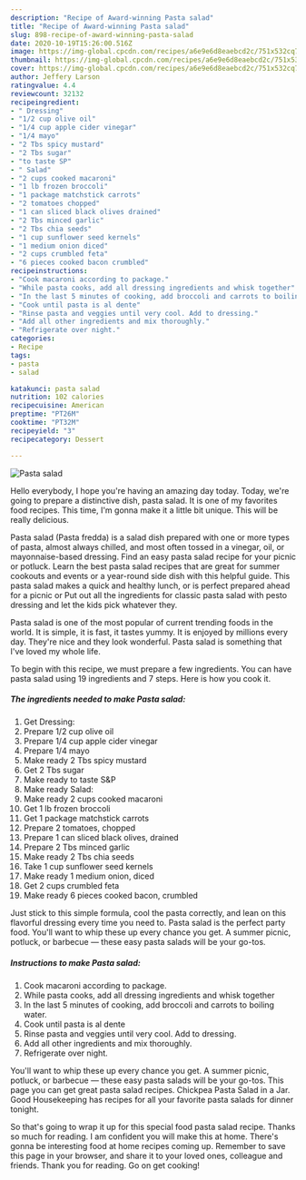 ```yaml
---
description: "Recipe of Award-winning Pasta salad"
title: "Recipe of Award-winning Pasta salad"
slug: 898-recipe-of-award-winning-pasta-salad
date: 2020-10-19T15:26:00.516Z
image: https://img-global.cpcdn.com/recipes/a6e9e6d8eaebcd2c/751x532cq70/pasta-salad-recipe-main-photo.jpg
thumbnail: https://img-global.cpcdn.com/recipes/a6e9e6d8eaebcd2c/751x532cq70/pasta-salad-recipe-main-photo.jpg
cover: https://img-global.cpcdn.com/recipes/a6e9e6d8eaebcd2c/751x532cq70/pasta-salad-recipe-main-photo.jpg
author: Jeffery Larson
ratingvalue: 4.4
reviewcount: 32132
recipeingredient:
- " Dressing"
- "1/2 cup olive oil"
- "1/4 cup apple cider vinegar"
- "1/4 mayo"
- "2 Tbs spicy mustard"
- "2 Tbs sugar"
- "to taste SP"
- " Salad"
- "2 cups cooked macaroni"
- "1 lb frozen broccoli"
- "1 package matchstick carrots"
- "2 tomatoes chopped"
- "1 can sliced black olives drained"
- "2 Tbs minced garlic"
- "2 Tbs chia seeds"
- "1 cup sunflower seed kernels"
- "1 medium onion diced"
- "2 cups crumbled feta"
- "6 pieces cooked bacon crumbled"
recipeinstructions:
- "Cook macaroni according to package."
- "While pasta cooks, add all dressing ingredients and whisk together"
- "In the last 5 minutes of cooking, add broccoli and carrots to boiling water."
- "Cook until pasta is al dente"
- "Rinse pasta and veggies until very cool. Add to dressing."
- "Add all other ingredients and mix thoroughly."
- "Refrigerate over night."
categories:
- Recipe
tags:
- pasta
- salad

katakunci: pasta salad 
nutrition: 102 calories
recipecuisine: American
preptime: "PT26M"
cooktime: "PT32M"
recipeyield: "3"
recipecategory: Dessert

---
```



![Pasta salad](https://img-global.cpcdn.com/recipes/a6e9e6d8eaebcd2c/751x532cq70/pasta-salad-recipe-main-photo.jpg)

Hello everybody, I hope you're having an amazing day today. Today, we're going to prepare a distinctive dish, pasta salad. It is one of my favorites food recipes. This time, I'm gonna make it a little bit unique. This will be really delicious.

Pasta salad (Pasta fredda) is a salad dish prepared with one or more types of pasta, almost always chilled, and most often tossed in a vinegar, oil, or mayonnaise-based dressing. Find an easy pasta salad recipe for your picnic or potluck. Learn the best pasta salad recipes that are great for summer cookouts and events or a year-round side dish with this helpful guide. This pasta salad makes a quick and healthy lunch, or is perfect prepared ahead for a picnic or Put out all the ingredients for classic pasta salad with pesto dressing and let the kids pick whatever they.

Pasta salad is one of the most popular of current trending foods in the world. It is simple, it is fast, it tastes yummy. It is enjoyed by millions every day. They're nice and they look wonderful. Pasta salad is something that I've loved my whole life.


To begin with this recipe, we must prepare a few ingredients. You can have pasta salad using 19 ingredients and 7 steps. Here is how you cook it.

<!--inarticleads1-->

##### The ingredients needed to make Pasta salad:

1. Get  Dressing:
1. Prepare 1/2 cup olive oil
1. Prepare 1/4 cup apple cider vinegar
1. Prepare 1/4 mayo
1. Make ready 2 Tbs spicy mustard
1. Get 2 Tbs sugar
1. Make ready to taste S&amp;P
1. Make ready  Salad:
1. Make ready 2 cups cooked macaroni
1. Get 1 lb frozen broccoli
1. Get 1 package matchstick carrots
1. Prepare 2 tomatoes, chopped
1. Prepare 1 can sliced black olives, drained
1. Prepare 2 Tbs minced garlic
1. Make ready 2 Tbs chia seeds
1. Take 1 cup sunflower seed kernels
1. Make ready 1 medium onion, diced
1. Get 2 cups crumbled feta
1. Make ready 6 pieces cooked bacon, crumbled


Just stick to this simple formula, cool the pasta correctly, and lean on this flavorful dressing every time you need to. Pasta salad is the perfect party food. You&#39;ll want to whip these up every chance you get. A summer picnic, potluck, or barbecue — these easy pasta salads will be your go-tos. 

<!--inarticleads2-->

##### Instructions to make Pasta salad:

1. Cook macaroni according to package.
1. While pasta cooks, add all dressing ingredients and whisk together
1. In the last 5 minutes of cooking, add broccoli and carrots to boiling water.
1. Cook until pasta is al dente
1. Rinse pasta and veggies until very cool. Add to dressing.
1. Add all other ingredients and mix thoroughly.
1. Refrigerate over night.


You&#39;ll want to whip these up every chance you get. A summer picnic, potluck, or barbecue — these easy pasta salads will be your go-tos. This page you can get great pasta salad recipes. Chickpea Pasta Salad in a Jar. Good Housekeeping has recipes for all your favorite pasta salads for dinner tonight. 

So that's going to wrap it up for this special food pasta salad recipe. Thanks so much for reading. I am confident you will make this at home. There's gonna be interesting food at home recipes coming up. Remember to save this page in your browser, and share it to your loved ones, colleague and friends. Thank you for reading. Go on get cooking!
